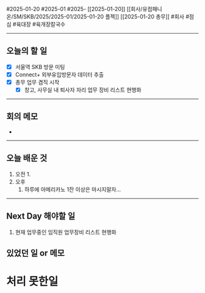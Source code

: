 #2025-01-20 #2025-01 #2025- [[2025-01-20]] [[회사/유컴패니온/SM/SKB/2025/2025-01/2025-01-20 플젝]] [[2025-01-20 총무]]
#회사 #점심 #육대장 #육개장칼국수 

---
## 오늘의 할 일
- [x] 서울역 SKB 방문 미팅
- [x] Connect+ 외부유입방문자 데이터 추출
- [x] 총무 업무 겸직 시작
    - [x] 창고, 사무실 내 퇴사자 자리 업무 장비 리스트 현행화
---
## 회의 메모
- 
---
## 오늘 배운 것
1. 오전
    1. 
2. 오후
    1. 하루에 아메리카노 1잔 이상은 마시지말자...
---
## Next Day 해야할 일
1. 현재 업무중인 임직원 업무장비 리스트 현행화


## 있었던 일 or 메모


# 처리 못한일